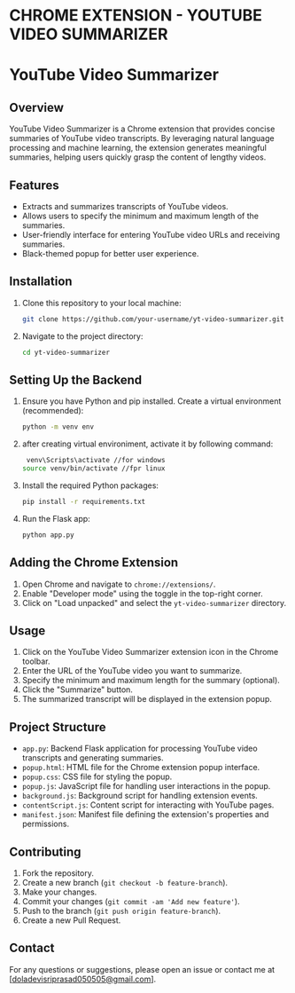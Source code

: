 # CHROME EXTENSION - YOUTUBE VIDEO SUMMARIZER
# YouTube Video Summarizer

## Overview

YouTube Video Summarizer is a Chrome extension that provides concise summaries of YouTube video transcripts. By leveraging natural language processing and machine learning, the extension generates meaningful summaries, helping users quickly grasp the content of lengthy videos.

## Features

- Extracts and summarizes transcripts of YouTube videos.
- Allows users to specify the minimum and maximum length of the summaries.
- User-friendly interface for entering YouTube video URLs and receiving summaries.
- Black-themed popup for better user experience.

## Installation

1. Clone this repository to your local machine:
    ```sh
    git clone https://github.com/your-username/yt-video-summarizer.git
    ```
2. Navigate to the project directory:
    ```sh
    cd yt-video-summarizer
    ```

## Setting Up the Backend

1. Ensure you have Python and pip installed. Create a virtual environment (recommended):
    ```sh
    python -m venv env
    ```
1. after creating virtual environiment, activate it by following command:
    ```sh
     venv\Scripts\activate //for windows
    source venv/bin/activate //fpr linux
    ```

2. Install the required Python packages:
    ```sh
    pip install -r requirements.txt
    ```
3. Run the Flask app:
    ```sh
    python app.py
    ```

## Adding the Chrome Extension

1. Open Chrome and navigate to `chrome://extensions/`.
2. Enable "Developer mode" using the toggle in the top-right corner.
3. Click on "Load unpacked" and select the `yt-video-summarizer` directory.

## Usage

1. Click on the YouTube Video Summarizer extension icon in the Chrome toolbar.
2. Enter the URL of the YouTube video you want to summarize.
3. Specify the minimum and maximum length for the summary (optional).
4. Click the "Summarize" button.
5. The summarized transcript will be displayed in the extension popup.

## Project Structure

- `app.py`: Backend Flask application for processing YouTube video transcripts and generating summaries.
- `popup.html`: HTML file for the Chrome extension popup interface.
- `popup.css`: CSS file for styling the popup.
- `popup.js`: JavaScript file for handling user interactions in the popup.
- `background.js`: Background script for handling extension events.
- `contentScript.js`: Content script for interacting with YouTube pages.
- `manifest.json`: Manifest file defining the extension's properties and permissions.

## Contributing

1. Fork the repository.
2. Create a new branch (`git checkout -b feature-branch`).
3. Make your changes.
4. Commit your changes (`git commit -am 'Add new feature'`).
5. Push to the branch (`git push origin feature-branch`).
6. Create a new Pull Request.

## Contact

For any questions or suggestions, please open an issue or contact me at [doladevisriprasad050505@gmail.com].

